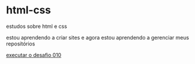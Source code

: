 # html-css
estudos sobre html e css

estou aprendendo a criar sites e agora estou aprendendo a gerenciar meus reposítórios

<a href="https://joseildoandrade12.github.io/html-css/desafios/atvd010/"> executar o desafio 010